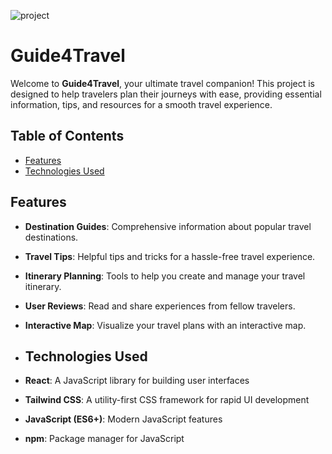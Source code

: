 ![project](https://github.com/user-attachments/assets/c409ba6d-22e2-4e4e-a154-0981c1a38ce5)

# Guide4Travel

Welcome to **Guide4Travel**, your ultimate travel companion! This project is designed to help travelers plan their journeys with ease, providing essential information, tips, and resources for a smooth travel experience.

## Table of Contents

- [Features](#features)
- [Technologies Used](#technologies-used)


## Features

- **Destination Guides**: Comprehensive information about popular travel destinations.
- **Travel Tips**: Helpful tips and tricks for a hassle-free travel experience.
- **Itinerary Planning**: Tools to help you create and manage your travel itinerary.
- **User Reviews**: Read and share experiences from fellow travelers.
- **Interactive Map**: Visualize your travel plans with an interactive map.

- ## Technologies Used

- **React**: A JavaScript library for building user interfaces
- **Tailwind CSS**: A utility-first CSS framework for rapid UI development
- **JavaScript (ES6+)**: Modern JavaScript features
- **npm**: Package manager for JavaScript
